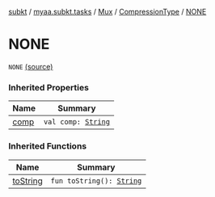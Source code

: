 [subkt](../../../index.md) / [myaa.subkt.tasks](../../index.md) / [Mux](../index.md) / [CompressionType](index.md) / [NONE](./-n-o-n-e.md)

# NONE

`NONE` [(source)](https://github.com/Myaamori/SubKt/blob/0.1.4/src/main/kotlin/myaa/subkt/tasks/muxtask.kt#L114)

### Inherited Properties

| Name | Summary |
|---|---|
| [comp](comp.md) | `val comp: `[`String`](https://kotlinlang.org/api/latest/jvm/stdlib/kotlin/-string/index.html) |

### Inherited Functions

| Name | Summary |
|---|---|
| [toString](to-string.md) | `fun toString(): `[`String`](https://kotlinlang.org/api/latest/jvm/stdlib/kotlin/-string/index.html) |
